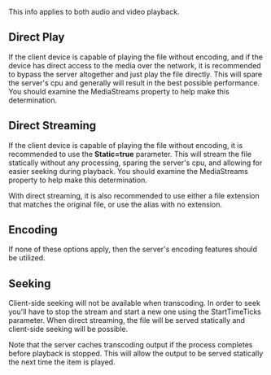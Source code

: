 This info applies to both audio and video playback.

## Direct Play
If the client device is capable of playing the file without encoding, and if the device has direct access to the media over the network, it is recommended to bypass the server altogether and just play the file directly. This will spare the server's cpu and generally will result in the best possible performance. You should examine the MediaStreams property to help make this determination.

## Direct Streaming

If the client device is capable of playing the file without encoding, it is recommended to use the **Static=true** parameter. This will stream the file statically without any processing, sparing the server's cpu, and allowing for easier seeking during playback. You should examine the MediaStreams property to help make this determination.

With direct streaming, it is also recommended to use either a file extension that matches the original file, or use the alias with no extension.

## Encoding
If none of these options apply, then the server's encoding features should be utilized.

## Seeking
Client-side seeking will not be available when transcoding. In order to seek you'll have to stop the stream and start a new one using the StartTimeTicks parameter. When direct streaming, the file will be served statically and client-side seeking will be possible.

Note that the server caches transcoding output if the process completes before playback is stopped. This will allow the output to be served statically the next time the item is played.